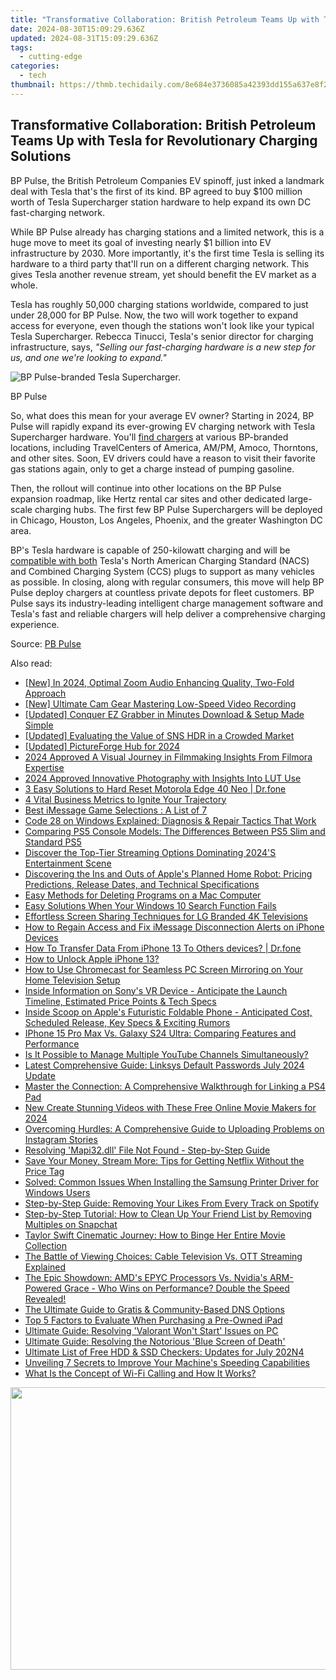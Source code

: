 ```yaml
---
title: "Transformative Collaboration: British Petroleum Teams Up with Tesla for Revolutionary Charging Solutions"
date: 2024-08-30T15:09:29.636Z
updated: 2024-08-31T15:09:29.636Z
tags:
  - cutting-edge
categories:
  - tech
thumbnail: https://thmb.techidaily.com/8e684e3736085a42393dd155a637e8f217c26c390b45353b04f9ee1e79b6412e.jpg
---
```


## Transformative Collaboration: British Petroleum Teams Up with Tesla for Revolutionary Charging Solutions

BP Pulse, the British Petroleum Companies EV spinoff, just inked a landmark deal with Tesla that's the first of its kind. BP agreed to buy $100 million worth of Tesla Supercharger station hardware to help expand its own DC fast-charging network.

 While BP Pulse already has charging stations and a limited network, this is a huge move to meet its goal of investing nearly $1 billion into EV infrastructure by 2030\. More importantly, it's the first time Tesla is selling its hardware to a third party that'll run on a different charging network. This gives Tesla another revenue stream, yet should benefit the EV market as a whole.

 Tesla has roughly 50,000 charging stations worldwide, compared to just under 28,000 for BP Pulse. Now, the two will work together to expand access for everyone, even though the stations won't look like your typical Tesla Supercharger. Rebecca Tinucci, Tesla's senior director for charging infrastructure, says, _"Selling our fast-charging hardware is a new step for us, and one we're looking to expand."_ 

![BP Pulse-branded Tesla Supercharger.](https://static1.howtogeekimages.com/wordpress/wp-content/uploads/2023/10/bp-pulse-and-tesla.jpg) 

BP Pulse

 So, what does this mean for your average EV owner? Starting in 2024, BP Pulse will rapidly expand its ever-growing EV charging network with Tesla Supercharger hardware. You'll [find chargers](https://blog-min.techidaily.com/in-2024-how-to-teleport-your-gps-location-on-infinix-hot-30-5g-drfone-by-drfone-virtual-android/) at various BP-branded locations, including TravelCenters of America, AM/PM, Amoco, Thorntons, and other sites. Soon, EV drivers could have a reason to visit their favorite gas stations again, only to get a charge instead of pumping gasoline.

 Then, the rollout will continue into other locations on the BP Pulse expansion roadmap, like Hertz rental car sites and other dedicated large-scale charging hubs. The first few BP Pulse Superchargers will be deployed in Chicago, Houston, Los Angeles, Phoenix, and the greater Washington DC area.

 BP's Tesla hardware is capable of 250-kilowatt charging and will be [compatible with both](https://visual-screen-recording.techidaily.com/new-undead-uprising-your-essential-compilation-of-zombie-gaming/) Tesla's North American Charging Standard (NACS) and Combined Charging System (CCS) plugs to support as many vehicles as possible. In closing, along with regular consumers, this move will help BP Pulse deploy chargers at countless private depots for fleet customers. BP Pulse says its industry-leading intelligent charge management software and Tesla's fast and reliable chargers will help deliver a comprehensive charging experience.

 Source: [PB Pulse](https://www.bp.com/en/global/corporate/news-and-insights/press-releases/bp-boosts-ev-charging-network-with-100-million-dollar-order-of-tesla-ultra-fast-chargers.html)

<ins class="adsbygoogle"
     style="display:block"
     data-ad-format="autorelaxed"
     data-ad-client="ca-pub-7571918770474297"
     data-ad-slot="1223367746"></ins>



<ins class="adsbygoogle"
     style="display:block"
     data-ad-client="ca-pub-7571918770474297"
     data-ad-slot="8358498916"
     data-ad-format="auto"
     data-full-width-responsive="true"></ins>

<span class="atpl-alsoreadstyle">Also read:</span>
<div><ul>
<li><a href="https://desktop-recording.techidaily.com/new-in-2024-optimal-zoom-audio-enhancing-quality-two-fold-approach/"><u>[New] In 2024, Optimal Zoom Audio  Enhancing Quality, Two-Fold Approach</u></a></li>
<li><a href="https://fox-blue.techidaily.com/new-ultimate-cam-gear-mastering-low-speed-video-recording/"><u>[New] Ultimate Cam Gear  Mastering Low-Speed Video Recording</u></a></li>
<li><a href="https://video-screen-grab.techidaily.com/updated-conquer-ez-grabber-in-minutes-download-and-setup-made-simple/"><u>[Updated] Conquer EZ Grabber in Minutes  Download & Setup Made Simple</u></a></li>
<li><a href="https://fox-links.techidaily.com/updated-evaluating-the-value-of-sns-hdr-in-a-crowded-market/"><u>[Updated] Evaluating the Value of SNS HDR in a Crowded Market</u></a></li>
<li><a href="https://youtube-tips.techidaily.com/ed-pictureforge-hub-for-2024/"><u>[Updated] PictureForge Hub for 2024</u></a></li>
<li><a href="https://article-helps.techidaily.com/2024-approved-a-visual-journey-in-filmmaking-insights-from-filmora-expertise/"><u>2024 Approved  A Visual Journey in Filmmaking  Insights From Filmora Expertise</u></a></li>
<li><a href="https://article-posts.techidaily.com/2024-approved-innovative-photography-with-insights-into-lut-use/"><u>2024 Approved  Innovative Photography with Insights Into LUT Use</u></a></li>
<li><a href="https://phone-solutions.techidaily.com/3-easy-solutions-to-hard-reset-motorola-edge-40-neo-drfone-by-drfone-reset-android-reset-android/"><u>3 Easy Solutions to Hard Reset Motorola Edge 40 Neo | Dr.fone</u></a></li>
<li><a href="https://facebook.techidaily.com/4-vital-business-metrics-to-ignite-your-trajectory/"><u>4 Vital Business Metrics to Ignite Your Trajectory</u></a></li>
<li><a href="https://techtrends.techidaily.com/best-imessage-game-selections-a-list-of-7/"><u>Best iMessage Game Selections : A List of 7</u></a></li>
<li><a href="https://techtrends.techidaily.com/code-28-on-windows-explained-diagnosis-and-repair-tactics-that-work/"><u>Code 28 on Windows Explained: Diagnosis & Repair Tactics That Work</u></a></li>
<li><a href="https://techtrends.techidaily.com/comparing-ps5-console-models-the-differences-between-ps5-slim-and-standard-ps5/"><u>Comparing PS5 Console Models: The Differences Between PS5 Slim and Standard PS5</u></a></li>
<li><a href="https://techtrends.techidaily.com/discover-the-top-tier-streaming-options-dominating-2024s-entertainment-scene/"><u>Discover the Top-Tier Streaming Options Dominating 2024'S Entertainment Scene</u></a></li>
<li><a href="https://techtrends.techidaily.com/discovering-the-ins-and-outs-of-apples-planned-home-robot-pricing-predictions-release-dates-and-technical-specifications/"><u>Discovering the Ins and Outs of Apple's Planned Home Robot: Pricing Predictions, Release Dates, and Technical Specifications</u></a></li>
<li><a href="https://techtrends.techidaily.com/easy-methods-for-deleting-programs-on-a-mac-computer/"><u>Easy Methods for Deleting Programs on a Mac Computer</u></a></li>
<li><a href="https://techtrends.techidaily.com/easy-solutions-when-your-windows-10-search-function-fails/"><u>Easy Solutions When Your Windows 10 Search Function Fails</u></a></li>
<li><a href="https://techtrends.techidaily.com/effortless-screen-sharing-techniques-for-lg-branded-4k-televisions/"><u>Effortless Screen Sharing Techniques for LG Branded 4K Televisions</u></a></li>
<li><a href="https://fox-that.techidaily.com/how-to-regain-access-and-fix-imessage-disconnection-alerts-on-iphone-devices/"><u>How to Regain Access and Fix iMessage Disconnection Alerts on iPhone Devices</u></a></li>
<li><a href="https://review-topics.techidaily.com/how-to-transfer-data-from-iphone-13-to-others-devices-drfone-by-drfone-transfer-data-from-ios-transfer-data-from-ios/"><u>How To Transfer Data From iPhone 13 To Others devices? | Dr.fone</u></a></li>
<li><a href="https://ios-unlock.techidaily.com/how-to-unlock-apple-iphone-13-by-drfone-ios/"><u>How to Unlock Apple iPhone 13?</u></a></li>
<li><a href="https://techtrends.techidaily.com/how-to-use-chromecast-for-seamless-pc-screen-mirroring-on-your-home-television-setup/"><u>How to Use Chromecast for Seamless PC Screen Mirroring on Your Home Television Setup</u></a></li>
<li><a href="https://techtrends.techidaily.com/inside-information-on-sonys-vr-device-anticipate-the-launch-timeline-estimated-price-points-and-tech-specs/"><u>Inside Information on Sony's VR Device - Anticipate the Launch Timeline, Estimated Price Points & Tech Specs</u></a></li>
<li><a href="https://techtrends.techidaily.com/1722892500504-inside-scoop-on-apples-futuristic-foldable-phone-anticipated-cost-scheduled-release-key-specs-and-exciting-rumors/"><u>Inside Scoop on Apple's Futuristic Foldable Phone - Anticipated Cost, Scheduled Release, Key Specs & Exciting Rumors</u></a></li>
<li><a href="https://techtrends.techidaily.com/iphone-15-pro-max-vs-galaxy-s24-ultra-comparing-features-and-performance/"><u>IPhone 15 Pro Max Vs. Galaxy S24 Ultra: Comparing Features and Performance</u></a></li>
<li><a href="https://techtrends.techidaily.com/is-it-possible-to-manage-multiple-youtube-channels-simultaneously/"><u>Is It Possible to Manage Multiple YouTube Channels Simultaneously?</u></a></li>
<li><a href="https://techtrends.techidaily.com/latest-comprehensive-guide-linksys-default-passwords-july-2024-update/"><u>Latest Comprehensive Guide: Linksys Default Passwords July 2024 Update</u></a></li>
<li><a href="https://techtrends.techidaily.com/master-the-connection-a-comprehensive-walkthrough-for-linking-a-ps4-pad/"><u>Master the Connection: A Comprehensive Walkthrough for Linking a PS4 Pad</u></a></li>
<li><a href="https://ai-video-apps.techidaily.com/new-create-stunning-videos-with-these-free-online-movie-makers-for-2024/"><u>New Create Stunning Videos with These Free Online Movie Makers for 2024</u></a></li>
<li><a href="https://techtrends.techidaily.com/overcoming-hurdles-a-comprehensive-guide-to-uploading-problems-on-instagram-stories/"><u>Overcoming Hurdles: A Comprehensive Guide to Uploading Problems on Instagram Stories</u></a></li>
<li><a href="https://techtrends.techidaily.com/resolving-mapi32dll-file-not-found-step-by-step-guide/"><u>Resolving 'Mapi32.dll' File Not Found - Step-by-Step Guide</u></a></li>
<li><a href="https://techtrends.techidaily.com/save-your-money-stream-more-tips-for-getting-netflix-without-the-price-tag/"><u>Save Your Money, Stream More: Tips for Getting Netflix Without the Price Tag</u></a></li>
<li><a href="https://win-dash.techidaily.com/solved-common-issues-when-installing-the-samsung-printer-driver-for-windows-users/"><u>Solved: Common Issues When Installing the Samsung Printer Driver for Windows Users</u></a></li>
<li><a href="https://techtrends.techidaily.com/step-by-step-guide-removing-your-likes-from-every-track-on-spotify/"><u>Step-by-Step Guide: Removing Your Likes From Every Track on Spotify</u></a></li>
<li><a href="https://techtrends.techidaily.com/step-by-step-tutorial-how-to-clean-up-your-friend-list-by-removing-multiples-on-snapchat/"><u>Step-by-Step Tutorial: How to Clean Up Your Friend List by Removing Multiples on Snapchat</u></a></li>
<li><a href="https://techtrends.techidaily.com/taylor-swift-cinematic-journey-how-to-binge-her-entire-movie-collection/"><u>Taylor Swift Cinematic Journey: How to Binge Her Entire Movie Collection</u></a></li>
<li><a href="https://techtrends.techidaily.com/the-battle-of-viewing-choices-cable-television-vs-ott-streaming-explained/"><u>The Battle of Viewing Choices: Cable Television Vs. OTT Streaming Explained</u></a></li>
<li><a href="https://techtrends.techidaily.com/the-epic-showdown-amds-epyc-processors-vs-nvidias-arm-powered-grace-who-wins-on-performance-double-the-speed-revealed/"><u>The Epic Showdown: AMD's EPYC Processors Vs. Nvidia's ARM-Powered Grace - Who Wins on Performance? Double the Speed Revealed!</u></a></li>
<li><a href="https://techtrends.techidaily.com/the-ultimate-guide-to-gratis-and-community-based-dns-options/"><u>The Ultimate Guide to Gratis & Community-Based DNS Options</u></a></li>
<li><a href="https://techtrends.techidaily.com/top-5-factors-to-evaluate-when-purchasing-a-pre-owned-ipad/"><u>Top 5 Factors to Evaluate When Purchasing a Pre-Owned iPad</u></a></li>
<li><a href="https://program-issues.techidaily.com/ultimate-guide-resolving-valorant-wont-start-issues-on-pc/"><u>Ultimate Guide: Resolving 'Valorant Won't Start' Issues on PC</u></a></li>
<li><a href="https://techtrends.techidaily.com/1722871543949-ultimate-guide-resolving-the-notorious-blue-screen-of-death/"><u>Ultimate Guide: Resolving the Notorious 'Blue Screen of Death'</u></a></li>
<li><a href="https://techtrends.techidaily.com/ultimate-list-of-free-hdd-and-ssd-checkers-updates-for-july-202n4/"><u>Ultimate List of Free HDD & SSD Checkers: Updates for July 202N4</u></a></li>
<li><a href="https://techtrends.techidaily.com/unveiling-7-secrets-to-improve-your-machines-speeding-capabilities/"><u>Unveiling 7 Secrets to Improve Your Machine's Speeding Capabilities</u></a></li>
<li><a href="https://techtrends.techidaily.com/what-is-the-concept-of-wi-fi-calling-and-how-it-works/"><u>What Is the Concept of Wi-Fi Calling and How It Works?</u></a></li>
</ul></div>

<!-- affiliate ads begin -->
<a href="https://ukaidot.sjv.io/c/5597632/1793234/19578" target="_top" id="1793234"><img src="//a.impactradius-go.com/display-ad/19578-1793234" border="0" alt="" width="678" height="452"/></a><img height="0" width="0" src="https://imp.pxf.io/i/5597632/1793234/19578" style="position:absolute;visibility:hidden;" border="0" />
<!-- affiliate ads end -->